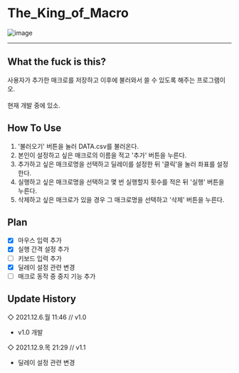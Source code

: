 # The_King_of_Macro
![image](https://user-images.githubusercontent.com/64591335/144785188-4d61a936-7b5c-4bb0-8139-a1aecdeec8ed.png)

---
## What the fuck is this?
사용자가 추가한 매크로를 저장하고 이후에 불러와서 쓸 수 있도록 해주는 프로그램이오. <br><br>
현재 개발 중에 있소.

## How To Use
1. '불러오기' 버튼을 눌러 DATA.csv를 불러온다.
2. 본인이 설정하고 싶은 매크로의 이름을 적고 '추가' 버튼을 누른다.
3. 추가하고 싶은 매크로명을 선택하고 딜레이를 설정한 뒤 '클릭'을 눌러 좌표를 설정한다.
4. 실행하고 싶은 매크로명을 선택하고 몇 번 실행할지 횟수를 적은 뒤 '실행' 버튼을 누른다.
5. 삭제하고 싶은 매크로가 있을 경우 그 매크로명을 선택하고 '삭제' 버튼을 누른다.

## Plan
- [x] 마우스 입력 추가
- [x] 실행 간격 설정 추가
- [ ] 키보드 입력 추가
- [x] 딜레이 설정 관련 변경
- [ ] 매크로 동작 중 중지 기능 추가

## Update History
◇ 2021.12.6.월 11:46 // v1.0
- v1.0 개발

◇ 2021.12.9.목 21:29 // v1.1
- 딜레이 설정 관련 변경
